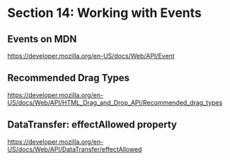 # Section 14: Working with Events

## Events on MDN

https://developer.mozilla.org/en-US/docs/Web/API/Event

## Recommended Drag Types

https://developer.mozilla.org/en-US/docs/Web/API/HTML_Drag_and_Drop_API/Recommended_drag_types

## DataTransfer: effectAllowed property

https://developer.mozilla.org/en-US/docs/Web/API/DataTransfer/effectAllowed
